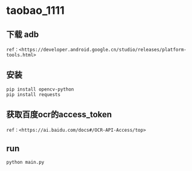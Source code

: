 # taobao_1111


## 下载 adb 
    ref：<https://developer.android.google.cn/studio/releases/platform-tools.html>
## 安装 
    pip install opencv-python 
    pip install requests
## 获取百度ocr的access_token
    ref：<https://ai.baidu.com/docs#/OCR-API-Access/top>
    
## run
    python main.py
